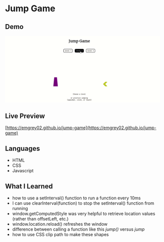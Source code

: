 # Jump Game
## Demo
![jump game demo](/jump-game.gif)
## Live Preview
[https://emgrey02.github.io/jump-game](https://emgrey02.github.io/jump-game)
## Languages
- HTML
- CSS
- Javascript
## What I Learned
- how to use a setInterval() function to run a function every 10ms
- I can use clearInterval(function) to stop the setInterval() function from running
- window.getComputedStyle was very helpful to retrieve location values (rather than offsetLeft, etc.)
- window.location.reload() refreshes the window
- difference between calling a function like this _jump()_ versus _jump_
- how to use CSS clip path to make these shapes
